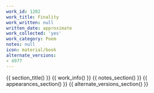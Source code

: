 ```yaml
---
work_id: 1202
work_title: Finality
work_written: null
written_date: approximate
work_collected: 'yes'
work_category: Poem
notes: null
icon: material/book
alternate_versions:
- 4977
---
```


{{ section_title() }}
{{ work_info() }}
{{ notes_section() }}
{{ appearances_section() }}
{{ alternate_versions_section() }}